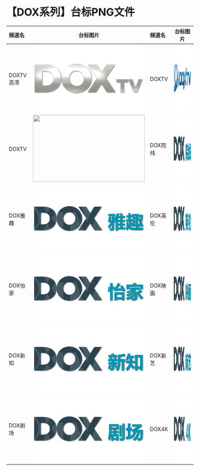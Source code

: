 # 【DOX系列】台标PNG文件
|频道名|台标图片|频道名|台标图片|
|:---|:---:|:---|:---:|
|DOXTV高清|<img src="https://raw.githubusercontent.com/love599/TVLogo/main/logo/DOX/DOXTV高清.png" width="300" height="180">|DOXTV|<img src="https://raw.githubusercontent.com/love599/TVLogo/main/logo/DOX/DOXTV.png" width="300" height="180">|
|DOXTV|<img src="https://raw.githubusercontent.com/love599/TVLogo/main/logo/DOX/DOX3.png" width="300" height="180">|DOX院线|<img src="https://raw.githubusercontent.com/love599/TVLogo/main/logo/DOX/DOX院线.png" width="300" height="180">|
|DOX雅趣|<img src="https://raw.githubusercontent.com/love599/TVLogo/main/logo/DOX/DOX雅趣.png" width="300" height="180">|DOX英伦|<img src="https://raw.githubusercontent.com/love599/TVLogo/main/logo/DOX/DOX英伦.png" width="300" height="180">|
|DOX怡家|<img src="https://raw.githubusercontent.com/love599/TVLogo/main/logo/DOX/DOX怡家.png" width="300" height="180">|DOX映画|<img src="https://raw.githubusercontent.com/love599/TVLogo/main/logo/DOX/DOX映画.png" width="300" height="180">|
|DOX新知|<img src="https://raw.githubusercontent.com/love599/TVLogo/main/logo/DOX/DOX新知.png" width="300" height="180">|DOX新艺|<img src="https://raw.githubusercontent.com/love599/TVLogo/main/logo/DOX/DOX新艺.png" width="300" height="180">|
|DOX剧场|<img src="https://raw.githubusercontent.com/love599/TVLogo/main/logo/DOX/DOX剧场.png" width="300" height="180">|DOX4K|<img src="https://raw.githubusercontent.com/love599/TVLogo/main/logo/DOX/DOX4K.png" width="300" height="180">|

